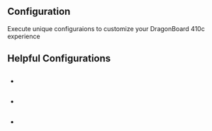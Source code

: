 ## Configuration

Execute unique configuraions to customize your DragonBoard 410c experience

## Helpful Configurations

- []()
   - 
- []()
   - 
- []()
   - 
